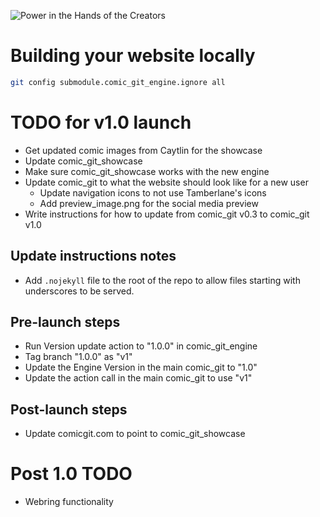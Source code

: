 ![Power in the Hands of the Creators](https://github.com/ryanvilbrandt/comic_git/raw/docs/docs/img/comic_git_small.png)

# Building your website locally

```bash
git config submodule.comic_git_engine.ignore all
```

# TODO for v1.0 launch

* Get updated comic images from Caytlin for the showcase
* Update comic_git_showcase
* Make sure comic_git_showcase works with the new engine
* Update comic_git to what the website should look like for a new user
  * Update navigation icons to not use Tamberlane's icons
  * Add preview_image.png for the social media preview
* Write instructions for how to update from comic_git v0.3 to comic_git v1.0

## Update instructions notes

* Add `.nojekyll` file to the root of the repo to allow files starting with underscores to be served.

## Pre-launch steps

* Run Version update action to "1.0.0" in comic_git_engine
* Tag branch "1.0.0" as "v1"
* Update the Engine Version in the main comic_git to "1.0"
* Update the action call in the main comic_git to use "v1"

## Post-launch steps

* Update comicgit.com to point to comic_git_showcase

# Post 1.0 TODO

* Webring functionality